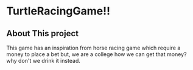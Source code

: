 # TurtleRacingGame!!

## About This project

This game has an inspiration from horse racing game which require a money to place a bet
but, we are a college how we can get that money? why don't we drink it instead.

